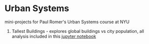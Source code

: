 # Urban Systems
mini-projects for Paul Romer's Urban Systems course at NYU

1. Tallest Buildings - explores global buildings vs city population, all analysis included in this [jupyter notebook](https://github.com/crusselsh/UrbanSystems/blob/master/TallestBuildings/DataClean_Buildings.ipynb)
